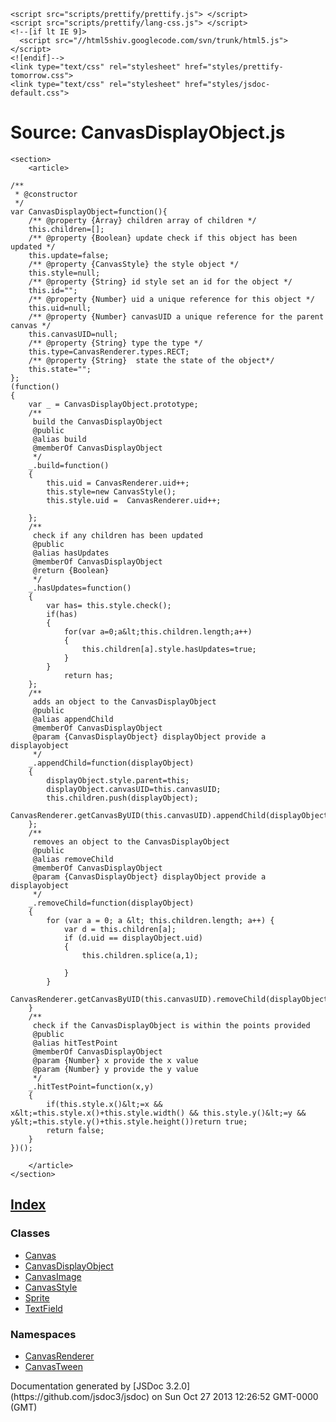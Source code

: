 <!DOCTYPE html>
<html lang="en">
<head>
    <meta charset="utf-8">
    <title>JSDoc: Source: CanvasDisplayObject.js</title>

    <script src="scripts/prettify/prettify.js"> </script>
    <script src="scripts/prettify/lang-css.js"> </script>
    <!--[if lt IE 9]>
      <script src="//html5shiv.googlecode.com/svn/trunk/html5.js"></script>
    <![endif]-->
    <link type="text/css" rel="stylesheet" href="styles/prettify-tomorrow.css">
    <link type="text/css" rel="stylesheet" href="styles/jsdoc-default.css">
</head>

<body>

<div id="main">

# Source: CanvasDisplayObject.js

    <section>
        <article>

    /**
     * @constructor
     */
    var CanvasDisplayObject=function(){
    	/** @property {Array} children array of children */
    	this.children=[];
    	/** @property {Boolean} update check if this object has been updated */	
    	this.update=false;
    	/** @property {CanvasStyle} the style object */	
    	this.style=null;
    	/** @property {String} id style set an id for the object */	
    	this.id="";
    	/** @property {Number} uid a unique reference for this object */	
    	this.uid=null;
    	/** @property {Number} canvasUID a unique reference for the parent canvas */	
        this.canvasUID=null;
    	/** @property {String} type the type */	
    	this.type=CanvasRenderer.types.RECT;
    	/** @property {String}  state the state of the object*/	
    	this.state="";
    };
    (function()
    {
    	var _ = CanvasDisplayObject.prototype;
    	/**
    	 build the CanvasDisplayObject
    	 @public
    	 @alias build
    	 @memberOf CanvasDisplayObject
    	 */
    	_.build=function()
    	{
    		this.uid = CanvasRenderer.uid++;
    		this.style=new CanvasStyle();
    		this.style.uid =  CanvasRenderer.uid++;

    	};
    	/**
    	 check if any children has been updated
    	 @public
    	 @alias hasUpdates
    	 @memberOf CanvasDisplayObject
    	 @return {Boolean}
    	 */
    	_.hasUpdates=function()
    	{
    		var has= this.style.check();
    		if(has)
    		{
    			for(var a=0;a&lt;this.children.length;a++)
    			{
    				this.children[a].style.hasUpdates=true;
    			}
    		}
    			return has;
    	};
    	/**
    	 adds an object to the CanvasDisplayObject
    	 @public
    	 @alias appendChild
    	 @memberOf CanvasDisplayObject
    	 @param {CanvasDisplayObject} displayObject provide a displayobject
    	 */
    	_.appendChild=function(displayObject)
    	{
    		displayObject.style.parent=this;
    		displayObject.canvasUID=this.canvasUID;
    		this.children.push(displayObject);
    		CanvasRenderer.getCanvasByUID(this.canvasUID).appendChild(displayObject);
    	};
    	/**
    	 removes an object to the CanvasDisplayObject
    	 @public
    	 @alias removeChild
    	 @memberOf CanvasDisplayObject
    	 @param {CanvasDisplayObject} displayObject provide a displayobject
    	 */
    	_.removeChild=function(displayObject)
    	{
    		for (var a = 0; a &lt; this.children.length; a++) {
    			var d = this.children[a];
    			if (d.uid == displayObject.uid)
    			{
    				this.children.splice(a,1);

    			}
    		}
    		CanvasRenderer.getCanvasByUID(this.canvasUID).removeChild(displayObject);
    	}
    	/**
    	 check if the CanvasDisplayObject is within the points provided
    	 @public
    	 @alias hitTestPoint
    	 @memberOf CanvasDisplayObject
    	 @param {Number} x provide the x value
    	 @param {Number} y provide the y value
    	 */
    	_.hitTestPoint=function(x,y)
    	{
    		if(this.style.x()&lt;=x && x&lt;=this.style.x()+this.style.width() && this.style.y()&lt;=y && y&lt;=this.style.y()+this.style.height())return true;
    		return false;
    	}
    })();

        </article>
    </section>

</div>

<nav>

## [Index](index.html)

### Classes

*   [Canvas](Canvas.html)
*   [CanvasDisplayObject](CanvasDisplayObject.html)
*   [CanvasImage](CanvasImage.html)
*   [CanvasStyle](CanvasStyle.html)
*   [Sprite](Sprite.html)
*   [TextField](TextField.html)

### Namespaces

*   [CanvasRenderer](CanvasRenderer.html)
*   [CanvasTween](CanvasTween.html)
</nav>

<footer>
    Documentation generated by [JSDoc 3.2.0](https://github.com/jsdoc3/jsdoc) on Sun Oct 27 2013 12:26:52 GMT-0000 (GMT)
</footer>

<script> prettyPrint(); </script>
<script src="scripts/linenumber.js"> </script>
</body>
</html>